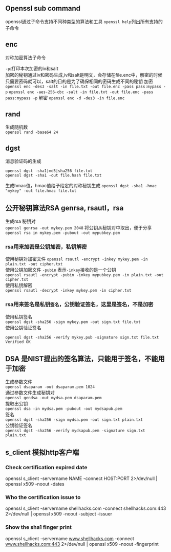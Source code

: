 ## Openssl sub command 


openssl通过子命令支持不同种类型的算法和工具 `openssl help`列出所有支持的子命令
## enc
 对称加密算法子命令
 
`-p`:打印本次加密的iv和salt  
加密的秘钥通过iv和密码生成,iv和salt是明文，会存储在file.enc中，解密的时候只需要密码就可以，salt的目的是为了确保相同的密码生成不同的秘钥
加密  
`openssl enc -des3 -salt -in file.txt -out file.enc -pass pass:mypass -p`
`openssl enc -aes-256-cbc -salt -in file.txt -out file.enc -pass pass:mypass -p`
解密
`openssl enc -d -des3 -in file.enc `

## rand

生成随机数  
`openssl rand -base64 24`

## dgst  
消息验证码的生成  

`openssl dgst -sha1|md5|sha256 file.txt`   
`openssl dgst -sha1 -out file.hash file.txt`   

生成hmac值，hmac值给予给定的对称秘钥生成
`openssl dgst -sha1 -hmac "mykey" -out file.hmac file.txt`

## 公开秘钥算法RSA genrsa, rsautl，rsa

生成rsa 秘钥对  
`openssl genrsa -out mykey.pem 2048`
将公钥从秘钥对中取出，便于分享
`openssl rsa in mykey.pem -pubout -out mypubkey.pem`

### rsa用来加密是公钥加密，私钥解密
使用秘钥对加密文件 
`openssl rsautl -encrypt -inkey mykey.pem -in plain.txt -out cipher.txt`  
使用公钥加密文件 `-pubin` 表示`-inkey`接收的是一个公钥  
`openssl rsautl -encrypt -pubin -inkey mypubkey.pem -in plain.txt -out cipher.txt`  
使用私钥解密  
`openssl rsautl -decrypt -inkey mykey.pem -in cipher.txt`  

### rsa用来签名是私钥`签名`，公钥验证签名，这里是签名，不是加密  

使用私钥签名  
`openssl dgst -sha256 -sign mykey.pem -out sign.txt file.txt`  
使用公钥验证签名  
```
openssl dgst -sha256 -verify mykey.pub -signature sign.txt file.txt 
Verified OK
```  

## DSA 是NIST提出的签名算法，只能用于签名，不能用于加密

生成参数文件  
`openssl dsaparam -out dsaparam.pem 1024`  
通过参数文件生成秘钥对  
`openssl gendsa -out mydsa.pem dsaparam.pem`  
提取出公钥  
`openssl dsa -in mydsa.pem -pubout -out mydsapub.pem`  
签名  
`openssl dgst -sha256 -sign mydsa.pem -out sign.txt plain.txt`  
公钥验证签名  
`openssl dgst -sha256 -verify mydsapub.pem -signature sign.txt plain.txt`  

## s_client  模拟http客户端

### Check certification expired date 
openssl s_client -servername NAME -connect HOST:PORT 2>/dev/null | openssl x509 -noout -dates

### Who the certification issue to 
openssl s_client -servername shellhacks.com -connect shellhacks.com:443 2>/dev/null | openssl x509 -noout -subject -issuer

### Show the sha1 finger print
openssl s_client -servername www.shellhacks.com -connect www.shellhacks.com:443 2>/dev/null | openssl x509 -noout -fingerprint
